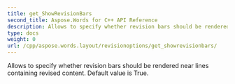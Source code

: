 ```yaml
---
title: get_ShowRevisionBars
second_title: Aspose.Words for C++ API Reference
description: Allows to specify whether revision bars should be rendered near lines containing revised content. Default value is True. 
type: docs
weight: 0
url: /cpp/aspose.words.layout/revisionoptions/get_showrevisionbars/
---
```


Allows to specify whether revision bars should be rendered near lines containing revised content. Default value is True. 

